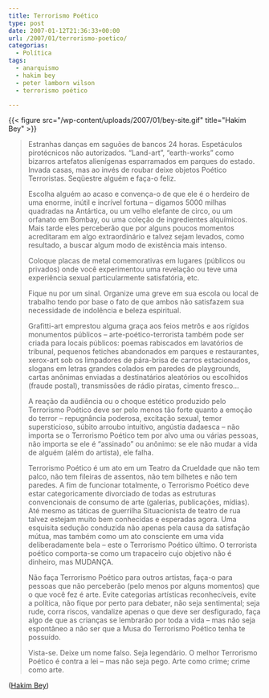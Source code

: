 ```yaml
---
title: Terrorismo Poético
type: post
date: 2007-01-12T21:36:33+00:00
url: /2007/01/terrorismo-poetico/
categorias:
  - Política
tags:
  - anarquismo
  - hakim bey
  - peter lamborn wilson
  - terrorismo poético

---
```

{{< figure src="/wp-content/uploads/2007/01/bey-site.gif" title="Hakim Bey" >}}

> Estranhas danças em saguões de bancos 24 horas. Espetáculos pirotécnicos não autorizados. “Land-art”, “earth-works” como bizarros artefatos alienígenas esparramados em parques do estado. Invada casas, mas ao invés de roubar deixe objetos Poético Terroristas. Seqüestre alguém e faça-o feliz.
>
> Escolha alguém ao acaso e convença-o de que ele é o herdeiro de uma enorme, inútil e incrível fortuna – digamos 5000 milhas quadradas na Antártica, ou um velho elefante de circo, ou um orfanato em Bombay, ou uma coleção de ingredientes alquímicos. Mais tarde eles perceberão que por alguns poucos momentos acreditaram em algo extraordinário e talvez sejam levados, como resultado, a buscar algum modo de existência mais intenso.
>
> Coloque placas de metal comemorativas em lugares (públicos ou privados) onde você experimentou uma revelação ou teve uma experiência sexual particularmente satisfatória, etc.
>
> Fique nu por um sinal. Organize uma greve em sua escola ou local de trabalho tendo por base o fato de que ambos não satisfazem sua necessidade de indolência e beleza espiritual.
>
> Grafitti-art emprestou alguma graça aos feios metrôs e aos rígidos monumentos públicos – arte-poético-terrorista também pode ser criada para locais públicos: poemas rabiscados em lavatórios de tribunal, pequenos fetiches abandonados em parques e restaurantes, xerox-art sob os limpadores de pára-brisa de carros estacionados, slogans em letras grandes colados em paredes de playgrounds, cartas anônimas enviadas a destinatários aleatórios ou escolhidos (fraude postal), transmissões de rádio piratas, cimento fresco…
>
> A reação da audiência ou o choque estético produzido pelo Terrorismo Poético deve ser pelo menos tão forte quanto a emoção do terror – repugnância poderosa, excitação sexual, temor supersticioso, súbito arroubo intuitivo, angústia dadaesca – não importa se o Terrorismo Poético tem por alvo uma ou várias pessoas, não importa se ele é “assinado” ou anônimo: se ele não mudar a vida de alguém (além do artista), ele falha.
>
> Terrorismo Poético é um ato em um Teatro da Crueldade que não tem palco, não tem fileiras de assentos, não tem bilhetes e não tem paredes. A fim de funcionar totalmente, o Terrorismo Poético deve estar categoricamente divorciado de todas as estruturas convencionais de consumo de arte (galerias, publicações, mídias). Até mesmo as táticas de guerrilha Situacionista de teatro de rua talvez estejam muito bem conhecidas e esperadas agora. Uma esquisita sedução conduzida não apenas pela causa da satisfação mútua, mas também como um ato consciente em uma vida deliberadamente bela – este o Terrorismo Poético último. O terrorista poético comporta-se como um trapaceiro cujo objetivo não é dinheiro, mas MUDANÇA.
>
> Não faça Terrorismo Poético para outros artistas, faça-o para pessoas que não perceberão (pelo menos por alguns momentos) que o que você fez é arte. Evite categorias artísticas reconhecíveis, evite a política, não fique por perto para debater, não seja sentimental; seja rude, corra riscos, vandalize apenas o que deve ser desfigurado, faça algo de que as crianças se lembrarão por toda a vida – mas não seja espontâneo a não ser que a Musa do Terrorismo Poético tenha te possuído.
>
> Vista-se. Deixe um nome falso. Seja legendário. O melhor Terrorismo Poético é contra a lei – mas não seja pego. Arte como crime; crime como arte.

([Hakim Bey][1])

 [1]: http://www.hermetic.com/bey/


